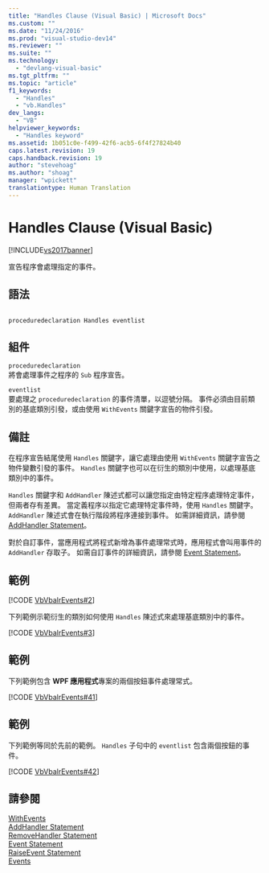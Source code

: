 ```yaml
---
title: "Handles Clause (Visual Basic) | Microsoft Docs"
ms.custom: ""
ms.date: "11/24/2016"
ms.prod: "visual-studio-dev14"
ms.reviewer: ""
ms.suite: ""
ms.technology: 
  - "devlang-visual-basic"
ms.tgt_pltfrm: ""
ms.topic: "article"
f1_keywords: 
  - "Handles"
  - "vb.Handles"
dev_langs: 
  - "VB"
helpviewer_keywords: 
  - "Handles keyword"
ms.assetid: 1b051c0e-f499-42f6-acb5-6f4f27824b40
caps.latest.revision: 19
caps.handback.revision: 19
author: "stevehoag"
ms.author: "shoag"
manager: "wpickett"
translationtype: Human Translation
---
```

# Handles Clause (Visual Basic)
[!INCLUDE[vs2017banner](../../../csharp/includes/vs2017banner.md)]

宣告程序會處理指定的事件。  
  
## 語法  
  
```  
  
proceduredeclaration Handles eventlist  
```  
  
## 組件  
 `proceduredeclaration`  
 將會處理事件之程序的 `Sub` 程序宣告。  
  
 `eventlist`  
 要處理之 `proceduredeclaration` 的事件清單，以逗號分隔。  事件必須由目前類別的基底類別引發，或由使用 `WithEvents` 關鍵字宣告的物件引發。  
  
## 備註  
 在程序宣告結尾使用 `Handles` 關鍵字，讓它處理由使用 `WithEvents` 關鍵字宣告之物件變數引發的事件。  `Handles` 關鍵字也可以在衍生的類別中使用，以處理基底類別中的事件。  
  
 `Handles` 關鍵字和 `AddHandler` 陳述式都可以讓您指定由特定程序處理特定事件，但兩者存有差異。  當定義程序以指定它處理特定事件時，使用 `Handles` 關鍵字。  `AddHandler` 陳述式會在執行階段將程序連接到事件。  如需詳細資訊，請參閱 [AddHandler Statement](../../../visual-basic/language-reference/statements/addhandler-statement.md)。  
  
 對於自訂事件，當應用程式將程式新增為事件處理常式時，應用程式會叫用事件的 `AddHandler` 存取子。  如需自訂事件的詳細資訊，請參閱 [Event Statement](../../../visual-basic/language-reference/statements/event-statement.md)。  
  
## 範例  
 [!CODE [VbVbalrEvents#2](../CodeSnippet/VS_Snippets_VBCSharp/VbVbalrEvents#2)]  
  
 下列範例示範衍生的類別如何使用 `Handles` 陳述式來處理基底類別中的事件。  
  
 [!CODE [VbVbalrEvents#3](../CodeSnippet/VS_Snippets_VBCSharp/VbVbalrEvents#3)]  
  
## 範例  
 下列範例包含 **WPF 應用程式**專案的兩個按鈕事件處理常式。  
  
 [!CODE [VbVbalrEvents#41](../CodeSnippet/VS_Snippets_VBCSharp/VbVbalrEvents#41)]  
  
## 範例  
 下列範例等同於先前的範例。  `Handles` 子句中的 `eventlist` 包含兩個按鈕的事件。  
  
 [!CODE [VbVbalrEvents#42](../CodeSnippet/VS_Snippets_VBCSharp/VbVbalrEvents#42)]  
  
## 請參閱  
 [WithEvents](../../../visual-basic/language-reference/modifiers/withevents.md)   
 [AddHandler Statement](../../../visual-basic/language-reference/statements/addhandler-statement.md)   
 [RemoveHandler Statement](../../../visual-basic/language-reference/statements/removehandler-statement.md)   
 [Event Statement](../../../visual-basic/language-reference/statements/event-statement.md)   
 [RaiseEvent Statement](../../../visual-basic/language-reference/statements/raiseevent-statement.md)   
 [Events](../../../visual-basic/programming-guide/language-features/events/events.md)